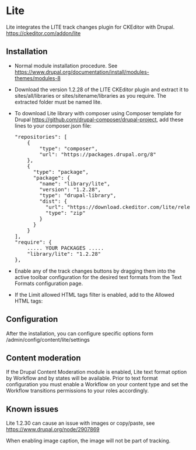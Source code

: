 Lite
===========

Lite integrates the LITE track changes plugin for CKEditor with Drupal.
https://ckeditor.com/addon/lite

Installation
------------

* Normal module installation procedure. See
  https://www.drupal.org/documentation/install/modules-themes/modules-8
* Download the version 1.2.28 of the LITE CKEditor plugin and extract it to
  sites/all/libraries or sites/sitename/libraries as you require. The extracted
  folder must be named lite.
* To download Lite library with composer using Composer template for Drupal
  https://github.com/drupal-composer/drupal-project, add these lines to your
  composer.json file:
  <pre>
  "repositories": [
      {
          "type": "composer",
          "url": "https://packages.drupal.org/8"
      },
      {
        "type": "package",
        "package": {
          "name": "library/lite",
          "version": "1.2.28",
          "type": "drupal-library",
          "dist": {
            "url": "https://download.ckeditor.com/lite/releases/lite_1.2.28.zip",
            "type": "zip"
          }
        }
      }
  ],
  "require": {
      ..... YOUR PACKAGES .....
      "library/lite": "1.2.28"
  },
  </pre>

* Enable any of the track changes buttons by dragging them into the active
  toolbar configuration for the desired text formats from the Text Formats
  configuration page.
* If the Limit allowed HTML tags filter is enabled, add to the Allowed HTML tags:
  <del class="ice-del ice-cts-*" data-changedata data-cid data-last-change-time data-time data-username> <ins class="ice-ins ice-cts-*" data-changedata data-cid data-last-change-time data-time data-username>

Configuration
------------

After the installation, you can configure specific options form
/admin/config/content/lite/settings

Content moderation
------------

If the Drupal Content Moderation module is enabled, Lite text format option by
Workflow and by states will be available.
Prior to text format configuration you must enable a Workflow on your content
type and set the Workflow transitions permissions to your roles accordingly.

Known issues
------------

Lite 1.2.30 can cause an issue with images or copy/paste, see
https://www.drupal.org/node/2907869

When enabling image caption, the image will not be part of tracking.
